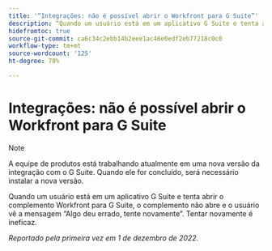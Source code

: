 ```yaml
---
title: '“Integrações: não é possível abrir o Workfront para G Suite”'
description: “Quando um usuário está em um aplicativo G Suite e tenta abrir o complemento Workfront para G Suite, o complemento não abre e o usuário vê a mensagem Algo deu errado, tente novamente. Tentar novamente é ineficaz. “
hidefromtoc: true
source-git-commit: ca6c34c2ebb14b2eee1ac46e0edf2eb77218c0c0
workflow-type: tm+mt
source-wordcount: '125'
ht-degree: 78%

---
```



# Integrações: não é possível abrir o Workfront para G Suite

>[!NOTE]
>
>A equipe de produtos está trabalhando atualmente em uma nova versão da integração com o G Suite. Quando ele for concluído, será necessário instalar a nova versão.

Quando um usuário está em um aplicativo G Suite e tenta abrir o complemento Workfront para G Suite, o complemento não abre e o usuário vê a mensagem “Algo deu errado, tente novamente”. Tentar novamente é ineficaz.

_Reportado pela primeira vez em 1 de dezembro de 2022._

